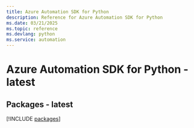 ```yaml
---
title: Azure Automation SDK for Python
description: Reference for Azure Automation SDK for Python
ms.date: 03/21/2025
ms.topic: reference
ms.devlang: python
ms.service: automation
---
```

# Azure Automation SDK for Python - latest
## Packages - latest
[!INCLUDE [packages](automation-index.md)]
